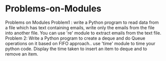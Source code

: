 # Problems-on-Modules
Problems on Modules
Problem1 : write a Python program to read data from a file which has text containing emails, write only the emails from the file into another file. You can use 're' module to extract emails from the text file.
Problem 2:  Write a Python program to create a deque and do Queue operations on it based on FIFO approach.. use 'time' module to time your python code. Display the time taken to insert an item to deque and to remove an item.
